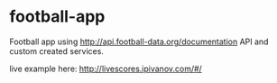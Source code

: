 # football-app
Football app using http://api.football-data.org/documentation API and custom created services.

live example here: http://livescores.ipivanov.com/#/
